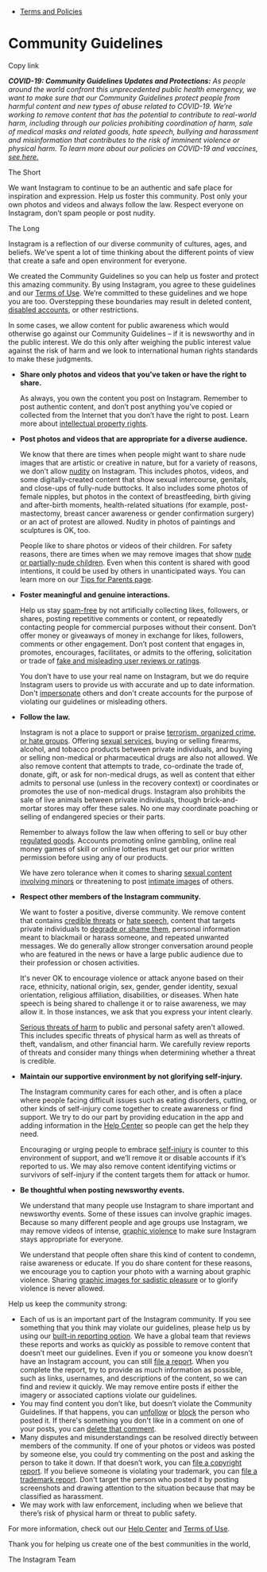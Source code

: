 *   [Terms and Policies](https://help.instagram.com/1417489251945243/?helpref=breadcrumb)

Community Guidelines
====================

Copy link

_**COVID-19: Community Guidelines Updates and Protections:** As people around the world confront this unprecedented public health emergency, we want to make sure that our Community Guidelines protect people from harmful content and new types of abuse related to COVID-19. We’re working to remove content that has the potential to contribute to real-world harm, including through our policies prohibiting coordination of harm, sale of medical masks and related goods, hate speech, bullying and harassment and misinformation that contributes to the risk of imminent violence or physical harm. To learn more about our policies on COVID-19 and vaccines, [see here.](https://help.instagram.com/697825587576762?helpref=faq_content)_

The Short

We want Instagram to continue to be an authentic and safe place for inspiration and expression. Help us foster this community. Post only your own photos and videos and always follow the law. Respect everyone on Instagram, don’t spam people or post nudity.

The Long

Instagram is a reflection of our diverse community of cultures, ages, and beliefs. We’ve spent a lot of time thinking about the different points of view that create a safe and open environment for everyone.

We created the Community Guidelines so you can help us foster and protect this amazing community. By using Instagram, you agree to these guidelines and our [Terms of Use](https://www.instagram.com/legal/terms). We’re committed to these guidelines and we hope you are too. Overstepping these boundaries may result in deleted content, [disabled accounts](https://help.instagram.com/366993040048856?helpref=faq_content), or other restrictions.

In some cases, we allow content for public awareness which would otherwise go against our Community Guidelines – if it is newsworthy and in the public interest. We do this only after weighing the public interest value against the risk of harm and we look to international human rights standards to make these judgments.

*   **Share only photos and videos that you’ve taken or have the right to share.**
    
    As always, you own the content you post on Instagram. Remember to post authentic content, and don’t post anything you’ve copied or collected from the Internet that you don’t have the right to post. Learn more about [intellectual property rights](https://help.instagram.com/126382350847838?helpref=faq_content).
    
*   **Post photos and videos that are appropriate for a diverse audience.**
    
    We know that there are times when people might want to share nude images that are artistic or creative in nature, but for a variety of reasons, we don’t allow [nudity](https://l.instagram.com/?u=https%3A%2F%2Fwww.facebook.com%2Fcommunitystandards%2Fadult_nudity_sexual_activity&e=AT2vqTtQoZKRzAfmzPYtPoBlZeMhTq62IxSk1m0Jxjnxy5ZFemdZG9-YuDhcoL_4jBt9GzuwsKzEJEaXcVsT7-YjOc3BqQpFk8MAPb692z_c7ovRdAQPTKy-_yK33UfthaKX3qvYQ9-Ia05lZ9JWDQ) on Instagram. This includes photos, videos, and some digitally-created content that show sexual intercourse, genitals, and close-ups of fully-nude buttocks. It also includes some photos of female nipples, but photos in the context of breastfeeding, birth giving and after-birth moments, health-related situations (for example, post-mastectomy, breast cancer awareness or gender confirmation surgery) or an act of protest are allowed. Nudity in photos of paintings and sculptures is OK, too.
    
    People like to share photos or videos of their children. For safety reasons, there are times when we may remove images that show [nude or partially-nude children](https://l.instagram.com/?u=https%3A%2F%2Fwww.facebook.com%2Fcommunitystandards%2Fchild_nudity_sexual_exploitation&e=AT2vqTtQoZKRzAfmzPYtPoBlZeMhTq62IxSk1m0Jxjnxy5ZFemdZG9-YuDhcoL_4jBt9GzuwsKzEJEaXcVsT7-YjOc3BqQpFk8MAPb692z_c7ovRdAQPTKy-_yK33UfthaKX3qvYQ9-Ia05lZ9JWDQ). Even when this content is shared with good intentions, it could be used by others in unanticipated ways. You can learn more on our [Tips for Parents page](https://help.instagram.com/154475974694511/?helpref=faq_content).
    
*   **Foster meaningful and genuine interactions.**
    
    Help us stay [spam-free](https://l.instagram.com/?u=https%3A%2F%2Fwww.facebook.com%2Fcommunitystandards%2Fspam&e=AT2vqTtQoZKRzAfmzPYtPoBlZeMhTq62IxSk1m0Jxjnxy5ZFemdZG9-YuDhcoL_4jBt9GzuwsKzEJEaXcVsT7-YjOc3BqQpFk8MAPb692z_c7ovRdAQPTKy-_yK33UfthaKX3qvYQ9-Ia05lZ9JWDQ) by not artificially collecting likes, followers, or shares, posting repetitive comments or content, or repeatedly contacting people for commercial purposes without their consent. Don’t offer money or giveaways of money in exchange for likes, followers, comments or other engagement. Don’t post content that engages in, promotes, encourages, facilitates, or admits to the offering, solicitation or trade of [fake and misleading user reviews or ratings](https://l.instagram.com/?u=https%3A%2F%2Fwww.facebook.com%2Fcommunitystandards%2Ffraud_deception&e=AT2vqTtQoZKRzAfmzPYtPoBlZeMhTq62IxSk1m0Jxjnxy5ZFemdZG9-YuDhcoL_4jBt9GzuwsKzEJEaXcVsT7-YjOc3BqQpFk8MAPb692z_c7ovRdAQPTKy-_yK33UfthaKX3qvYQ9-Ia05lZ9JWDQ).
    
    You don’t have to use your real name on Instagram, but we do require Instagram users to provide us with accurate and up to date information. Don't [impersonate](https://l.instagram.com/?u=https%3A%2F%2Fwww.facebook.com%2Fcommunitystandards%2Fmisrepresentation&e=AT2vqTtQoZKRzAfmzPYtPoBlZeMhTq62IxSk1m0Jxjnxy5ZFemdZG9-YuDhcoL_4jBt9GzuwsKzEJEaXcVsT7-YjOc3BqQpFk8MAPb692z_c7ovRdAQPTKy-_yK33UfthaKX3qvYQ9-Ia05lZ9JWDQ) others and don't create accounts for the purpose of violating our guidelines or misleading others.
    
*   **Follow the law.**
    
    Instagram is not a place to support or praise [terrorism, organized crime, or hate groups](https://l.instagram.com/?u=https%3A%2F%2Fwww.facebook.com%2Fcommunitystandards%2Fdangerous_individuals_organizations&e=AT2vqTtQoZKRzAfmzPYtPoBlZeMhTq62IxSk1m0Jxjnxy5ZFemdZG9-YuDhcoL_4jBt9GzuwsKzEJEaXcVsT7-YjOc3BqQpFk8MAPb692z_c7ovRdAQPTKy-_yK33UfthaKX3qvYQ9-Ia05lZ9JWDQ). Offering [sexual services](https://l.instagram.com/?u=https%3A%2F%2Fwww.facebook.com%2Fcommunitystandards%2Fsexual_solicitation&e=AT2vqTtQoZKRzAfmzPYtPoBlZeMhTq62IxSk1m0Jxjnxy5ZFemdZG9-YuDhcoL_4jBt9GzuwsKzEJEaXcVsT7-YjOc3BqQpFk8MAPb692z_c7ovRdAQPTKy-_yK33UfthaKX3qvYQ9-Ia05lZ9JWDQ), buying or selling firearms, alcohol, and tobacco products between private individuals, and buying or selling non-medical or pharmaceutical drugs are also not allowed. We also remove content that attempts to trade, co-ordinate the trade of, donate, gift, or ask for non-medical drugs, as well as content that either admits to personal use (unless in the recovery context) or coordinates or promotes the use of non-medical drugs. Instagram also prohibits the sale of live animals between private individuals, though brick-and-mortar stores may offer these sales. No one may coordinate poaching or selling of endangered species or their parts.
    
    Remember to always follow the law when offering to sell or buy other [regulated goods](https://l.instagram.com/?u=https%3A%2F%2Fwww.facebook.com%2Fcommunitystandards%2Fregulated_goods&e=AT2vqTtQoZKRzAfmzPYtPoBlZeMhTq62IxSk1m0Jxjnxy5ZFemdZG9-YuDhcoL_4jBt9GzuwsKzEJEaXcVsT7-YjOc3BqQpFk8MAPb692z_c7ovRdAQPTKy-_yK33UfthaKX3qvYQ9-Ia05lZ9JWDQ). Accounts promoting online gambling, online real money games of skill or online lotteries must get our prior written permission before using any of our products.
    
    We have zero tolerance when it comes to sharing [sexual content involving minors](https://l.instagram.com/?u=https%3A%2F%2Fwww.facebook.com%2Fcommunitystandards%2Fchild_nudity_sexual_exploitation&e=AT2vqTtQoZKRzAfmzPYtPoBlZeMhTq62IxSk1m0Jxjnxy5ZFemdZG9-YuDhcoL_4jBt9GzuwsKzEJEaXcVsT7-YjOc3BqQpFk8MAPb692z_c7ovRdAQPTKy-_yK33UfthaKX3qvYQ9-Ia05lZ9JWDQ) or threatening to post [intimate images](https://l.instagram.com/?u=https%3A%2F%2Fwww.facebook.com%2Fcommunitystandards%2Fsexual_exploitation_adults&e=AT2vqTtQoZKRzAfmzPYtPoBlZeMhTq62IxSk1m0Jxjnxy5ZFemdZG9-YuDhcoL_4jBt9GzuwsKzEJEaXcVsT7-YjOc3BqQpFk8MAPb692z_c7ovRdAQPTKy-_yK33UfthaKX3qvYQ9-Ia05lZ9JWDQ) of others.
    
*   **Respect other members of the Instagram community.**
    
    We want to foster a positive, diverse community. We remove content that contains [credible threats](https://l.instagram.com/?u=https%3A%2F%2Fwww.facebook.com%2Fcommunitystandards%2Fcredible_violence&e=AT2vqTtQoZKRzAfmzPYtPoBlZeMhTq62IxSk1m0Jxjnxy5ZFemdZG9-YuDhcoL_4jBt9GzuwsKzEJEaXcVsT7-YjOc3BqQpFk8MAPb692z_c7ovRdAQPTKy-_yK33UfthaKX3qvYQ9-Ia05lZ9JWDQ) or [hate speech](https://l.instagram.com/?u=https%3A%2F%2Fwww.facebook.com%2Fcommunitystandards%2Fhate_speech&e=AT2vqTtQoZKRzAfmzPYtPoBlZeMhTq62IxSk1m0Jxjnxy5ZFemdZG9-YuDhcoL_4jBt9GzuwsKzEJEaXcVsT7-YjOc3BqQpFk8MAPb692z_c7ovRdAQPTKy-_yK33UfthaKX3qvYQ9-Ia05lZ9JWDQ), content that targets private individuals to [degrade or shame them](https://l.instagram.com/?u=https%3A%2F%2Fwww.facebook.com%2Fcommunitystandards%2Fbullying&e=AT2vqTtQoZKRzAfmzPYtPoBlZeMhTq62IxSk1m0Jxjnxy5ZFemdZG9-YuDhcoL_4jBt9GzuwsKzEJEaXcVsT7-YjOc3BqQpFk8MAPb692z_c7ovRdAQPTKy-_yK33UfthaKX3qvYQ9-Ia05lZ9JWDQ), personal information meant to blackmail or harass someone, and repeated unwanted messages. We do generally allow stronger conversation around people who are featured in the news or have a large public audience due to their profession or chosen activities.
    
    It's never OK to encourage violence or attack anyone based on their race, ethnicity, national origin, sex, gender, gender identity, sexual orientation, religious affiliation, disabilities, or diseases. When hate speech is being shared to challenge it or to raise awareness, we may allow it. In those instances, we ask that you express your intent clearly.
    
    [Serious threats of harm](https://l.instagram.com/?u=https%3A%2F%2Fwww.facebook.com%2Fcommunitystandards%2Fcredible_violence&e=AT2vqTtQoZKRzAfmzPYtPoBlZeMhTq62IxSk1m0Jxjnxy5ZFemdZG9-YuDhcoL_4jBt9GzuwsKzEJEaXcVsT7-YjOc3BqQpFk8MAPb692z_c7ovRdAQPTKy-_yK33UfthaKX3qvYQ9-Ia05lZ9JWDQ) to public and personal safety aren't allowed. This includes specific threats of physical harm as well as threats of theft, vandalism, and other financial harm. We carefully review reports of threats and consider many things when determining whether a threat is credible.
    
*   **Maintain our supportive environment by not glorifying self-injury.**
    
    The Instagram community cares for each other, and is often a place where people facing difficult issues such as eating disorders, cutting, or other kinds of self-injury come together to create awareness or find support. We try to do our part by providing education in the app and adding information in the [Help Center](https://help.instagram.com/) so people can get the help they need.
    
    Encouraging or urging people to embrace [self-injury](https://l.instagram.com/?u=https%3A%2F%2Fwww.facebook.com%2Fcommunitystandards%2Fsuicide_self_injury_violence&e=AT2vqTtQoZKRzAfmzPYtPoBlZeMhTq62IxSk1m0Jxjnxy5ZFemdZG9-YuDhcoL_4jBt9GzuwsKzEJEaXcVsT7-YjOc3BqQpFk8MAPb692z_c7ovRdAQPTKy-_yK33UfthaKX3qvYQ9-Ia05lZ9JWDQ) is counter to this environment of support, and we’ll remove it or disable accounts if it’s reported to us. We may also remove content identifying victims or survivors of self-injury if the content targets them for attack or humor.
    
*   **Be thoughtful when posting newsworthy events.**
    
    We understand that many people use Instagram to share important and newsworthy events. Some of these issues can involve graphic images. Because so many different people and age groups use Instagram, we may remove videos of intense, [graphic violence](https://l.instagram.com/?u=https%3A%2F%2Fwww.facebook.com%2Fcommunitystandards%2Fgraphic_violence&e=AT2vqTtQoZKRzAfmzPYtPoBlZeMhTq62IxSk1m0Jxjnxy5ZFemdZG9-YuDhcoL_4jBt9GzuwsKzEJEaXcVsT7-YjOc3BqQpFk8MAPb692z_c7ovRdAQPTKy-_yK33UfthaKX3qvYQ9-Ia05lZ9JWDQ) to make sure Instagram stays appropriate for everyone.
    
    We understand that people often share this kind of content to condemn, raise awareness or educate. If you do share content for these reasons, we encourage you to caption your photo with a warning about graphic violence. Sharing [graphic images for sadistic pleasure](https://l.instagram.com/?u=https%3A%2F%2Fwww.facebook.com%2Fcommunitystandards%2Fcruel_insensitive&e=AT2vqTtQoZKRzAfmzPYtPoBlZeMhTq62IxSk1m0Jxjnxy5ZFemdZG9-YuDhcoL_4jBt9GzuwsKzEJEaXcVsT7-YjOc3BqQpFk8MAPb692z_c7ovRdAQPTKy-_yK33UfthaKX3qvYQ9-Ia05lZ9JWDQ) or to glorify violence is never allowed.
    

Help us keep the community strong:

*   Each of us is an important part of the Instagram community. If you see something that you think may violate our guidelines, please help us by using our [built-in reporting option](https://help.instagram.com/165828726894770?helpref=faq_content). We have a global team that reviews these reports and works as quickly as possible to remove content that doesn’t meet our guidelines. Even if you or someone you know doesn’t have an Instagram account, you can still [file a report](https://help.instagram.com/contact/383679321740945). When you complete the report, try to provide as much information as possible, such as links, usernames, and descriptions of the content, so we can find and review it quickly. We may remove entire posts if either the imagery or associated captions violate our guidelines.
*   You may find content you don’t like, but doesn’t violate the Community Guidelines. If that happens, you can [unfollow](https://help.instagram.com/286340048138725?helpref=faq_content) or [block](https://help.instagram.com/426700567389543/?helpref=faq_content) the person who posted it. If there's something you don't like in a comment on one of your posts, you can [delete that comment](https://help.instagram.com/289098941190483?helpref=faq_content).
*   Many disputes and misunderstandings can be resolved directly between members of the community. If one of your photos or videos was posted by someone else, you could try commenting on the post and asking the person to take it down. If that doesn’t work, you can [file a copyright report](https://help.instagram.com/126382350847838?helpref=faq_content). If you believe someone is violating your trademark, you can [file a trademark report](https://help.instagram.com/222826637847963?helpref=faq_content). Don't target the person who posted it by posting screenshots and drawing attention to the situation because that may be classified as harassment.
*   We may work with law enforcement, including when we believe that there’s risk of physical harm or threat to public safety.

For more information, check out our [Help Center](https://help.instagram.com/) and [Terms of Use](https://l.instagram.com/?u=http%3A%2F%2Finstagram.com%2Flegal%2Fterms%2F%23&e=AT2vqTtQoZKRzAfmzPYtPoBlZeMhTq62IxSk1m0Jxjnxy5ZFemdZG9-YuDhcoL_4jBt9GzuwsKzEJEaXcVsT7-YjOc3BqQpFk8MAPb692z_c7ovRdAQPTKy-_yK33UfthaKX3qvYQ9-Ia05lZ9JWDQ).

Thank you for helping us create one of the best communities in the world,

The Instagram Team
